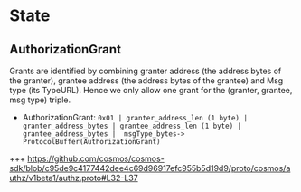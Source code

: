 <!--
order: 2
-->

# State

## AuthorizationGrant

Grants are identified by combining granter address (the address bytes of the granter), grantee address (the address bytes of the grantee) and Msg type (its TypeURL). Hence we only allow one grant for the (granter, grantee, msg type) triple.

- AuthorizationGrant: `0x01 | granter_address_len (1 byte) | granter_address_bytes | grantee_address_len (1 byte) | grantee_address_bytes |  msgType_bytes-> ProtocolBuffer(AuthorizationGrant)`


+++ https://github.com/cosmos/cosmos-sdk/blob/c95de9c4177442dee4c69d96917efc955b5d19d9/proto/cosmos/authz/v1beta1/authz.proto#L32-L37
